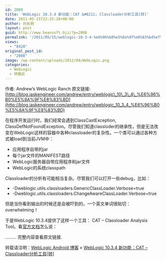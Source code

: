 ```yaml
---
id: 2008
title: 'WebLogic 10.3.4 新功能：CAT &#8211; Classloader分析工具[转]'
date: 2011-05-15T22:25:28+00:00
author: 刘长炯
layout: post
guid: http://www.beansoft.biz/?p=2008
permalink: '/2011/05/15/weblogic-10-3-4-%e6%96%b0%e5%8a%9f%e8%83%bd%ef%bc%9acat-classloader%e5%88%86%e6%9e%90%e5%b7%a5%e5%85%b7%e8%bd%ac/'
views:
  - "8420"
original_post_id:
  - "2008"
image: /wp-content/uploads/2012/04/WebLogic.png
categories:
  - WebLogic
  - 转载区
---
```

作者: Andrew&#8217;s WebLogic Ranch 原文链接: [http://blog.iaskengineer.com/andrew/entry/weblogic\_10\_3\_4\_%E6%96%B0%E5%8A%9F%E8%83%BD](http://blog.iaskengineer.com/andrew/entry/weblogic_10_3_4_%E6%96%B0%E5%8A%9F%E8%83%BD)

在程序开发运行时，我们经常会遇到ClassCastException, ClassDefNotFoundException。尽管我们知道classloder的继承性，但是无法改变在WebLogic这样的容器中各种classloader的复杂性。一个类可以通过各种方式被load到当前JVM中：

  * 应用程序自带的jar 
  * 每个jar文件的MANIFEST路径 
  * WebLogic服务器自带应用程序和jar文件 
  * WebLogic的系统classpath

Classloader的分析有可能相当复杂。尽管我们可以打开一些debug，比如：

  * -Dweblogic.utils.classloaders.GenericClassLoader.Verbose=true
  * -Dweblogic.utils.classloaders.ChangeAwareClassLoader.Verbose=true 

但是当你看到输出的时候还是会被吓到的，一个英文单词很贴切：overwhelming！

于是WebLogic 10.3.4提供了这样一个工具： CAT &#8211; Classloader Analysis Tool。看[官方文档](http://download.oracle.com/docs/cd/E17904_01/web.1111/e13852/toc.htm#CHDBIEHJ)怎么说：

&#8230;&#8230;&#8230; 完整内容查看原文链接.

转载请注明：[WebLogic Android 博客](http://www.beansoft.biz) &raquo; [WebLogic 10.3.4 新功能：CAT &#8211; Classloader分析工具[转]](http://www.beansoft.biz/2011/05/15/weblogic-10-3-4-%e6%96%b0%e5%8a%9f%e8%83%bd%ef%bc%9acat-classloader%e5%88%86%e6%9e%90%e5%b7%a5%e5%85%b7%e8%bd%ac/)